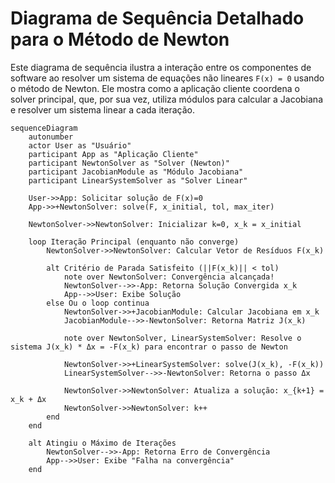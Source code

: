 # Diagrama de Sequência Detalhado para o Método de Newton

Este diagrama de sequência ilustra a interação entre os componentes de software ao resolver um sistema de equações não lineares `F(x) = 0` usando o método de Newton. Ele mostra como a aplicação cliente coordena o solver principal, que, por sua vez, utiliza módulos para calcular a Jacobiana e resolver um sistema linear a cada iteração.

```mermaid
sequenceDiagram
    autonumber
    actor User as "Usuário"
    participant App as "Aplicação Cliente"
    participant NewtonSolver as "Solver (Newton)"
    participant JacobianModule as "Módulo Jacobiana"
    participant LinearSystemSolver as "Solver Linear"

    User->>App: Solicitar solução de F(x)=0
    App->>+NewtonSolver: solve(F, x_initial, tol, max_iter)
    
    NewtonSolver->>NewtonSolver: Inicializar k=0, x_k = x_initial
    
    loop Iteração Principal (enquanto não converge)
        NewtonSolver->>NewtonSolver: Calcular Vetor de Resíduos F(x_k)
        
        alt Critério de Parada Satisfeito (||F(x_k)|| < tol)
            note over NewtonSolver: Convergência alcançada!
            NewtonSolver-->>-App: Retorna Solução Convergida x_k
            App-->>User: Exibe Solução
        else Ou o loop continua
            NewtonSolver->>+JacobianModule: Calcular Jacobiana em x_k
            JacobianModule-->>-NewtonSolver: Retorna Matriz J(x_k)
            
            note over NewtonSolver, LinearSystemSolver: Resolve o sistema J(x_k) * Δx = -F(x_k) para encontrar o passo de Newton
            
            NewtonSolver->>+LinearSystemSolver: solve(J(x_k), -F(x_k))
            LinearSystemSolver-->>-NewtonSolver: Retorna o passo Δx
            
            NewtonSolver->>NewtonSolver: Atualiza a solução: x_{k+1} = x_k + Δx
            NewtonSolver->>NewtonSolver: k++
        end
    end
    
    alt Atingiu o Máximo de Iterações
        NewtonSolver-->>-App: Retorna Erro de Convergência
        App-->>User: Exibe "Falha na convergência"
    end
